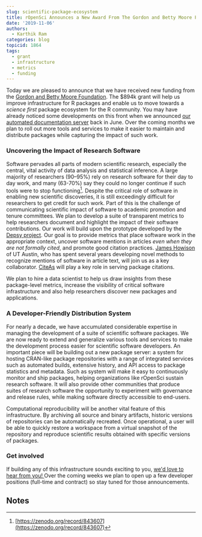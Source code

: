 ```yaml
---
slug: scientific-package-ecosystem
title: rOpenSci Announces a New Award From The Gordon and Betty Moore Foundation to Improve the Scientific Package Ecosystem for R
date: '2019-11-06'
authors:
  - Karthik Ram
categories: blog
topicid: 1864
tags:
  - grant
  - infrastructure
  - metrics
  - funding
---
```


Today we are pleased to announce that we have received new funding from the [Gordon and Betty Moore Foundation](https://www.moore.org/initiative-strategy-detail?initiativeId=data-driven-discovery). The $894k grant will help us improve infrastructure for R packages and enable us to move towards a _science first_ package ecosystem for the R community. You may have already noticed some developments on this front when we announced [our automated documentation server](https://ropensci.org/technotes/2019/06/07/ropensci-docs/) back in June. Over the coming months we plan to roll out more tools and services to make it easier to maintain and distribute packages while capturing the impact of such work.


### **Uncovering the Impact of Research Software**

Software pervades all parts of modern scientific research, especially the central, vital activity of data analysis and statistical inference. A large majority of researchers (90–95%) rely on research software for their day to day work, and many (63-70%) say they could no longer continue if such tools were to stop functioning[^1]. Despite the critical role of software in enabling new scientific discoveries, it is still exceedingly difficult for researchers to get credit for such work. Part of this is the challenge of communicating scientific impact of software to academic promotion and tenure committees. We plan to develop a suite of transparent metrics to help researchers document and highlight the impact of their software contributions. Our work will build upon the prototype developed by the [Depsy project](http://depsy.org/). Our goal is to provide metrics that place software work in the appropriate context, uncover software mentions in articles _even when they are not formally cited_, and promote good citation practices. [James Howison](http://james.howison.name/) of UT Austin, who has spent several years developing novel methods to recognize mentions of software in article text, will join us as a key collaborator.  [CiteAs](http://citeas.org/about) will play a key role in serving package citations.

We plan to hire a data scientist to help us draw insights from these package-level metrics, increase the visibility of critical software infrastructure and also help researchers discover new packages and applications.


### **A Developer-Friendly Distribution System**

For nearly a decade, we have accumulated considerable expertise in managing the development of a suite of scientific software packages. We are now ready to extend and generalize various tools and services to make the development process easier for scientific software developers. An important piece will be building out a new package server: a system for hosting CRAN-like package repositories with a range of integrated services such as automated builds, extensive history, and API access to package statistics and metadata. Such as system will make it easy to continuously monitor and ship packages, helping organizations like rOpenSci sustain research software. It will also provide other communities that produce suites of research software the opportunity to experiment with governance and release rules, while making software directly accessible to end-users.

Computational reproducibility will be another vital feature of this infrastructure. By archiving all source and binary artifacts, historic versions of repositories can be automatically recreated. Once operational, a user will be able to quickly restore a workspace from a virtual snapshot of the repository and reproduce scientific results obtained with specific versions of packages.


### **Get involved**

If building any of this infrastructure sounds exciting to you, [we'd love to hear from you! ](https://ropensci.org/contact/)Over the coming weeks we plan to open up a few developer positions (full-time and contract) so stay tuned for those announcements.


## Notes

[^1]:
     [https://zenodo.org/record/843607](https://zenodo.org/record/843607)


